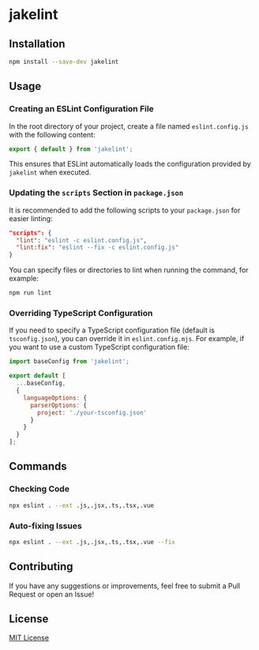 # jakelint

## Installation

```sh
npm install --save-dev jakelint
```

## Usage

### Creating an ESLint Configuration File

In the root directory of your project, create a file named `eslint.config.js` with the following content:

```javascript
export { default } from 'jakelint';
```

This ensures that ESLint automatically loads the configuration provided by `jakelint` when executed.

### Updating the `scripts` Section in `package.json`

It is recommended to add the following scripts to your `package.json` for easier linting:

```json
"scripts": {
  "lint": "eslint -c eslint.config.js",
  "lint:fix": "eslint --fix -c eslint.config.js"
}
```

You can specify files or directories to lint when running the command, for example:

```sh
npm run lint
```

### Overriding TypeScript Configuration

If you need to specify a TypeScript configuration file (default is `tsconfig.json`), you can override it in `eslint.config.mjs`. For example, if you want to use a custom TypeScript configuration file:

```javascript
import baseConfig from 'jakelint';

export default [
  ...baseConfig,
  {
    languageOptions: {
      parserOptions: {
        project: './your-tsconfig.json'
      }
    }
  }
];
```

## Commands

### Checking Code

```sh
npx eslint . --ext .js,.jsx,.ts,.tsx,.vue
```

### Auto-fixing Issues

```sh
npx eslint . --ext .js,.jsx,.ts,.tsx,.vue --fix
```

## Contributing

If you have any suggestions or improvements, feel free to submit a Pull Request or open an Issue!

## License

[MIT License](LICENSE)
